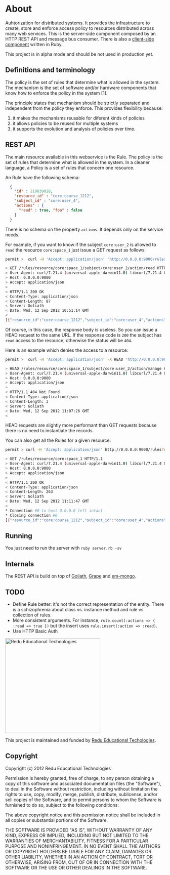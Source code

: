 # About

Auhtorization for distributed systems. It provides the infrastructure to create, store and enforce access policy to resources distributed across many web services. This is the server-side component composed by an HTTP REST API and message bus consumer. There is also a [client-side component](http://github.com.br/permit-gem) written in Ruby.

This project is in alpha mode and should be not used in production yet.

## Definitions and terminology

The policy is the set of rules that determine what is allowed in the system. The mechanism is the set of software and/or hardware components that know how to enforce the policy in the system [1].

The principle states that mechanism should be strictly separated and independent from the policy they enforce. This provides flexibility because:

1. it makes the mechanisms reusable for diferent kinds of policies
2. it allows policies to be reused for multiple systems
3. it supports the evolution and analysis of policies over time.

## REST API

The main resource available in this webservice is the Rule. The policy is the set of rules that determine what is allowed in the system. In a cleaner language, a Policy is a set of rules that concern one resource.

An Rule have the following schema:

```json
  {
    "id" : 219839028,
    "resource_id" : "core:course_1212",
    "subject_id" : "core:user_4",
    "actions" : {
      "read" : true, "foo" : false
    }
  }
```

There is no schema on the property ``actions``. It depends only on the service needs.

For example, if you want to know if the subject ``core:user_2`` is allowed to ``read`` the resource ``core:space_1`` just issue a GET request as follows:

```sh
permit >  curl -H 'Accept: application/json' 'http://0.0.0.0:9000/rules?resource_id=core:space_1&subject_id=core:user_2&action=read' -vv

> GET /rules/resource/core:space_1/subject/core:user_2/action/read HTTP/1.1
> User-Agent: curl/7.21.4 (universal-apple-darwin11.0) libcurl/7.21.4 OpenSSL/0.9.8r zlib/1.2.5
> Host: 0.0.0.0:9000
> Accept: application/json
>
< HTTP/1.1 200 OK
< Content-Type: application/json
< Content-Length: 87
< Server: Goliath
< Date: Wed, 12 Sep 2012 10:51:14 GMT
<
[{"resource_id":"core:course_1212","subject_id":"core:user_4","actions":{"read":true}}]
```

Of course, in this case, the response body is useless. So you can issue a HEAD request to the same URL. If the response code is ``200`` the subject has ``read`` access to the resource, otherwise the status will be ``404``.

Here is an example which denies the access to a resource:

```sh
permit >  curl -H 'Accept: application/json' -X HEAD 'http://0.0.0.0:9000/rules?resource_id=core:space_1&subject_id=core:user_2&action=read' -vv

> HEAD /rules/resource/core:space_1/subject/core:user_2/action/manage HTTP/1.1
> User-Agent: curl/7.21.4 (universal-apple-darwin11.0) libcurl/7.21.4 OpenSSL/0.9.8r zlib/1.2.5
> Host: 0.0.0.0:9000
> Accept: application/json
>
< HTTP/1.1 404 Not Found
< Content-Type: application/json
< Content-Length: 3
< Server: Goliath
< Date: Wed, 12 Sep 2012 11:07:26 GMT
<
```

HEAD requests are slightly more performant than GET requests because there is no need to instantiate the records.

You can also get all the Rules for a given resource:

```sh
permit > curl -H 'Accept: application/json' http://0.0.0.0:9000/rules?resource_id=core:space_1 -vv

> GET /rules/resource/core:space_1 HTTP/1.1
> User-Agent: curl/7.21.4 (universal-apple-darwin11.0) libcurl/7.21.4 OpenSSL/0.9.8r zlib/1.2.5
> Host: 0.0.0.0:9000
> Accept: application/json
>
< HTTP/1.1 200 OK
< Content-Type: application/json
< Content-Length: 263
< Server: Goliath
< Date: Wed, 12 Sep 2012 11:11:47 GMT
<
* Connection #0 to host 0.0.0.0 left intact
* Closing connection #0
[{"resource_id":"core:course_1212","subject_id":"core:user_4","actions":{"read":true}},{"resource_id":"core:course_1212","subject_id":"core:user_5","actions":{"manage":true}},{"resource_id":"core:course_1212","subject_id":"core:user_8","actions":{"manage":true}}]
```

## Running

You just need to run the server with ``ruby server.rb -sv``

## Internals

The REST API is build on top of [Goliath](https://github.com/postrank-labs/goliath), [Grape](https://github.com/intridea/grape) and [em-mongo](https://github.com/bcg/em-mongo).

## TODO

- Define Rule better: it's not the correct representation of the entity. There is a schizophrenia about class vs. instance method and rule vs collection of rules.
- More consistent arguments. For instance, ``rule.count(:actions => { :read => true })`` but the insert uses ``rule.insert(:action => :read)``.
- Use HTTP Basic Auth

 
<img src="https://github.com/downloads/redu/redupy/redutech-marca.png" alt="Redu Educational Technologies" width="300">

This project is maintained and funded by [Redu Educational Techologies](http://tech.redu.com.br).

## Copyright

Copyright (c) 2012 Redu Educational Technologies

Permission is hereby granted, free of charge, to any person obtaining a copy of this software and associated documentation files (the "Software"), to deal in the Software without restriction, including without limitation the rights to use, copy, modify, merge, publish, distribute, sublicense, and/or sell copies of the Software, and to permit persons to whom the Software is furnished to do so, subject to the following conditions:

The above copyright notice and this permission notice shall be included in all copies or substantial portions of the Software.

THE SOFTWARE IS PROVIDED "AS IS", WITHOUT WARRANTY OF ANY KIND, EXPRESS OR IMPLIED, INCLUDING BUT NOT LIMITED TO THE WARRANTIES OF MERCHANTABILITY, FITNESS FOR A PARTICULAR PURPOSE AND NONINFRINGEMENT. IN NO EVENT SHALL THE AUTHORS OR COPYRIGHT HOLDERS BE LIABLE FOR ANY CLAIM, DAMAGES OR OTHER LIABILITY, WHETHER IN AN ACTION OF CONTRACT, TORT OR OTHERWISE, ARISING FROM, OUT OF OR IN CONNECTION WITH THE SOFTWARE OR THE USE OR OTHER DEALINGS IN THE SOFTWARE.